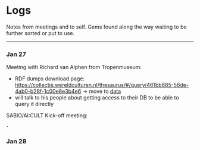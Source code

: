 # Logs

Notes from meetings and to self. Gems found along the way waiting to be further sorted or put to use.

---


### Jan 27

Meeting with Richard van Alphen from Tropenmuseum:

  - RDF dumps download page: https://collectie.wereldculturen.nl/thesaurus/#/query/461bb885-56de-4ab0-b28f-1c00e8e3b4e6 -> move to [data](/data)
  - will talk to his people about getting access to their DB to be able to query it directly 


SABIO/AI:CULT Kick-off meeting:

	- 



### Jan 28


